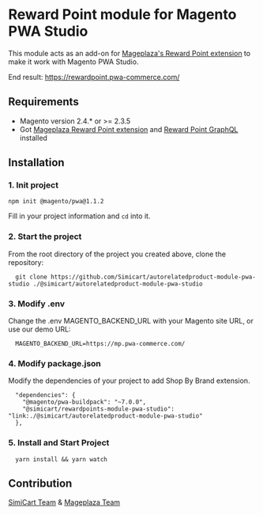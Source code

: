# Reward Point module for Magento PWA Studio

This module acts as an add-on for [Mageplaza's Reward Point extension](https://www.mageplaza.com/magento-2-reward-points-extension/) to make it work with Magento PWA Studio.

End result: https://rewardpoint.pwa-commerce.com/

## Requirements

- Magento version 2.4.* or >= 2.3.5
- Got [Mageplaza Reward Point extension](https://www.mageplaza.com/magento-2-automatic-related-products/) and [Reward Point GraphQL](https://github.com/mageplaza/magento-2-auto-related-products-graphql) installed

## Installation

### 1. Init project
```
npm init @magento/pwa@1.1.2
```

Fill in your project information and `cd` into it.

### 2. Start the project

From the root directory of the project you created above, clone the repository:

```
  git clone https://github.com/Simicart/autorelatedproduct-module-pwa-studio ./@simicart/autorelatedproduct-module-pwa-studio
```

### 3. Modify .env

Change the .env MAGENTO_BACKEND_URL with your Magento site URL, or use our demo URL:

```
  MAGENTO_BACKEND_URL=https://mp.pwa-commerce.com/
```
### 4. Modify package.json

Modify the dependencies of your project to add Shop By Brand extension.

```
  "dependencies": {
    "@magento/pwa-buildpack": "~7.0.0",
    "@simicart/rewardpoints-module-pwa-studio": "link:./@simicart/autorelatedproduct-module-pwa-studio"
  },
```

### 5. Install and Start Project

```
  yarn install && yarn watch
```
## Contribution

[SimiCart Team](https://www.simicart.com/pwa.html/) & [Mageplaza Team](https://www.mageplaza.com/)